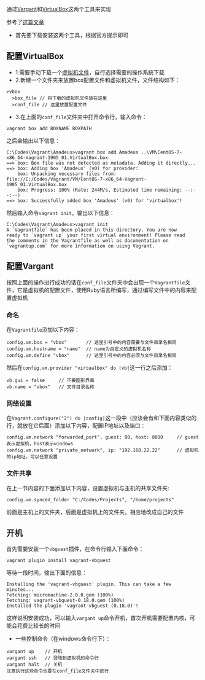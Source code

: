 通过[Vargant](https://www.vagrantup.com/downloads.html)和[VirtualBox](https://www.virtualbox.org/wiki/Downloads)这两个工具来实现

参考了[这篇文章](https://github.com/marogatari/marogatari.github.io/blob/master/CodeExperience/vagrant/init_vagrant.md)

- 首先要下载安装这两个工具，根据官方提示即可

## 配置VirtualBox

- 1.需要手动下载一个[虚拟机文件](https://app.vagrantup.com/boxes/search)，自行选择需要的操作系统下载
- 2.新建一个文件夹来放置box配置文件和虚拟机文件，文件结构如下：
```
>vbox
  >box_file // 将下载的虚拟机文件放在这里
  >conf_file // 这里放置配置文件
```
- 3.在上面的`conf_file`文件夹中打开命令行，输入命令：
```
vagrant box add BOXNAME BOXPATH
```

之后会输出以下信息：
```
C:\Codes\Vagrant\Amadeus>vagrant box add Amadeus ..\VM\CentOS-7-x86_64-Vagrant-1905_01.VirtualBox.box
==> box: Box file was not detected as metadata. Adding it directly...
==> box: Adding box 'Amadeus' (v0) for provider:
    box: Unpacking necessary files from: file://C:/Codes/Vagrant/VM/CentOS-7-x86_64-Vagrant-1905_01.VirtualBox.box
    box: Progress: 100% (Rate: 244M/s, Estimated time remaining: --:--:--)
==> box: Successfully added box 'Amadeus' (v0) for 'virtualbox'!
```

然后输入命令`vagrant init`，输出以下信息：
```
C:\Codes\Vagrant\Amadeus>vagrant init
A `Vagrantfile` has been placed in this directory. You are now
ready to `vagrant up` your first virtual environment! Please read
the comments in the Vagrantfile as well as documentation on
`vagrantup.com` for more information on using Vagrant.
```

## 配置Vargant

按照上面的操作进行成功的话在`conf_file`文件夹中会出现一个`Vagrantfile`文件，它是虚拟机的配置文件，使用Ruby语言所编写，通过编写文件中的内容来配置虚拟机

### 命名

在`Vagrantfile`添加以下内容：
```
config.vm.box = "vbox"       // 这里引号中的内容需要与文件目录名相同
config.vm.hostname = "name"  // name为自定义的虚拟机名称
config.vm.define "vbox"      // 这里引号中的内容必须与文件目录名相同
```

然后在`config.vm.provider "virtualbox" do |vb|`这一行之后添加：
```
vb.gui = false     // 不要图形界面
vb.name = "vbox"   // 文件目录名称
```

### 网络设置

在`Vagrant.configure("2") do |config|`这一段中（应该会有和下面内容类似的行，就放在它后面）添加以下内容，配置IP地址以及端口：

```
config.vm.network "forwarded_port", guest: 80, host: 8080     // guest表示虚拟机，host表示windows
config.vm.network "private_network", ip: "192.168.22.22"      // 虚拟机的ip地址，可以任意设置
```

### 文件共享

在上一节内容的下面添加以下内容，设置虚拟机与主机的共享文件夹:

```
config.vm.synced_folder "C:/Codes/Projects", "/home/projects"
```
前面是主机上的文件夹，后面是虚拟机上的文件夹，相应地改成自己的文件

## 开机

首先需要安装一个`vbguest`插件，在命令行输入下面命令：
```
vagrant plugin install vagrant-vbguest
```

等待一段时间，输出下面的信息：
```
Installing the 'vagrant-vbguest' plugin. This can take a few minutes...
Fetching: micromachine-2.0.0.gem (100%)
Fetching: vagrant-vbguest-0.18.0.gem (100%)
Installed the plugin 'vagrant-vbguest (0.18.0)'!
```

这样说明安装成功，可以输入`vargant up`命令开机，首次开机需要配置内核，可能会花费比较长的时间

- 一些控制命令（在windows命令行下）：
```
vargant up    // 开机
vargant ssh   // 登陆到虚拟机的命令行
vargant halt  // 关机
注意执行这些命令也要在conf_file文件夹中进行
```
